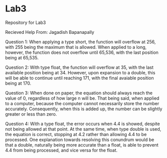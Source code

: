 # Lab3
Repository for Lab3

Recieved Help From: Jagadish Bapanapally 

Question 1: When applying a type short, the function will overflow at 256, with 255 being the maximum that is allowed. When applied to a long, however, the function does not overflow until 65,536, with the last position being at 65,535.

Question 2: With type float, the function will overflow at 35, with the last available position being at 34. However, upon expansion to a double, this will be able to continue until reaching 171, with the final avaiable position being at 170.

Question 3: When done on paper, the equation should always reach the value of 0, regardless of how large n will be. That being said, when applied to a computer, because the computer cannot necessarily store the number accurately. Consequently, when this is added up, the number can be slightly greater or less than zero.

Question 4: With a type float, the error occurs when 4.4 is showed, despite not being allowed at that point. At the same time, when type double is used, the equation is correct, stopping at 4.2 rather than allowing 4.4 to be processed. One explanation towards resolving this conundrum would be that a double, naturally being more accurate than a float, is able to prevent 4.4 from being processed, and vice versa for the float. 
